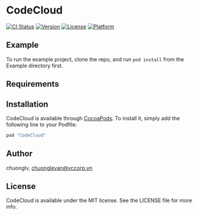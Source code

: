 # CodeCloud

[![CI Status](http://img.shields.io/travis/chuonglv/CodeCloud.svg?style=flat)](https://travis-ci.org/chuonglv/CodeCloud)
[![Version](https://img.shields.io/cocoapods/v/CodeCloud.svg?style=flat)](http://cocoapods.org/pods/CodeCloud)
[![License](https://img.shields.io/cocoapods/l/CodeCloud.svg?style=flat)](http://cocoapods.org/pods/CodeCloud)
[![Platform](https://img.shields.io/cocoapods/p/CodeCloud.svg?style=flat)](http://cocoapods.org/pods/CodeCloud)

## Example

To run the example project, clone the repo, and run `pod install` from the Example directory first.

## Requirements

## Installation

CodeCloud is available through [CocoaPods](http://cocoapods.org). To install
it, simply add the following line to your Podfile:

```ruby
pod "CodeCloud"
```

## Author

chuonglv, chuonglevan@vccorp.vn

## License

CodeCloud is available under the MIT license. See the LICENSE file for more info.
